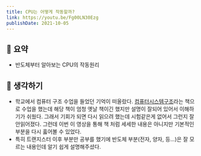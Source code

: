 ```yaml
---
title: CPU는 어떻게 작동할까? 
link: https://youtu.be/Fg00LN30Ezg
publishDate: 2021-10-05
---
```

## 📝 요약 
- 반도체부터 알아보는 CPU의 작동원리

## 🤔 생각하기 
- 학교에서 컴퓨터 구조 수업을 들었던 기억이 떠올랐다. [컴퓨터시스템구조](http://www.yes24.com/Product/Goods/61865)라는 책으로 수업을 했는데 해당 책이 엄청 옛날 책이긴 했지만 설명이 잘되어 있어서 이해하기가 쉬웠다. 그래서 기회가 되면 다시 읽으려 했는데 시험같은게 없어서 그런지 잘 안읽어졌다. 그런데 이번 이 영상을 통해 책 처럼 세세한 내용은 아니지만 기본적인 부분을 다시 훓어볼 수 있었다.  
- 특히 트랜지스터 이후 부분만 공부를 했기에 반도체 부분(전자, 양자, 등...)은 잘 모르는 내용인데 알기 쉽게 설명해주셨다.